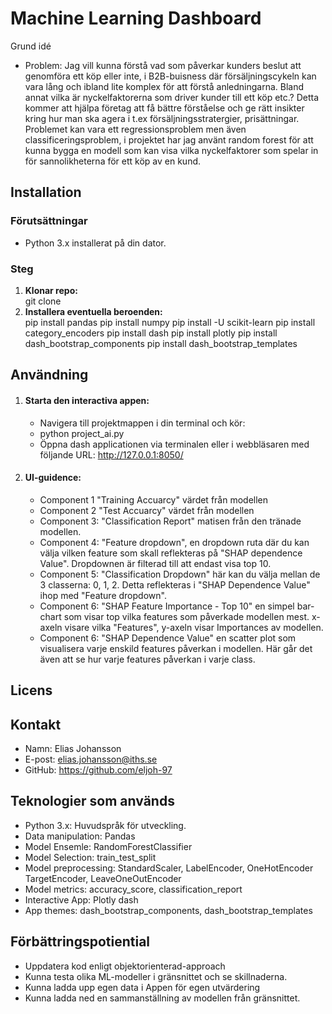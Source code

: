 # Machine Learning Dashboard
Grund idé
* Problem: Jag vill kunna förstå vad som påverkar kunders beslut att genomföra ett köp eller inte, i B2B-buisness där försäljningscykeln kan vara lång och ibland lite komplex för att förstå anledningarna. Bland annat vilka är nyckelfaktorerna som driver kunder till ett köp etc.? Detta kommer att hjälpa företag att få bättre förståelse och ge rätt insikter kring hur man ska agera i t.ex försäljningsstratergier, prisättningar. Problemet kan vara ett regressionsproblem men även classificeringsproblem, i projektet har jag använt random forest för att kunna bygga en modell som kan visa vilka nyckelfaktorer som spelar in för sannolikheterna för ett köp av en kund. 


## Installation
### Förutsättningar
* Python 3.x installerat på din dator.

### Steg
1. **Klonar repo:**  
    git clone 
2. **Installera eventuella beroenden:**  
    pip install pandas
    pip install numpy
    pip install -U scikit-learn
    pip install category_encoders
    pip install dash
    pip install plotly
    pip install dash_bootstrap_components
    pip install dash_bootstrap_templates   

## Användning
1. #### Starta den interactiva appen:
   * Navigera till projektmappen i din terminal och kör:
   * python project_ai.py
   * Öppna dash applicationen via terminalen eller i webbläsaren med följande URL: http://127.0.0.1:8050/

2. #### UI-guidence:
    * Component 1 "Training Accuarcy" värdet från modellen
    * Component 2 "Test Accuarcy" värdet från modellen
    * Component 3: "Classification Report" matisen från den tränade modellen.
    * Component 4: "Feature dropdown", en dropdown ruta där du kan välja vilken feature som skall reflekteras på "SHAP dependence Value". Dropdownen är filterad till att endast visa top 10.
    * Component 5: "Classification Dropdown" här kan du välja mellan de 3 classerna: 0, 1, 2. Detta reflekteras i "SHAP Dependence Value" ihop med "Feature dropdown".
    * Component 6: "SHAP Feature Importance - Top 10" en simpel bar-chart som visar top vilka features som påverkade modellen mest. x-axeln visare vilka "Features", y-axeln visar Importances av modellen.
    * Component 6: "SHAP Dependence Value" en scatter plot som visualisera varje enskild features påverkan i modellen. Här går det även att se hur varje features påverkan i varje class.

## Licens

## Kontakt
* Namn: Elias Johansson
* E-post: elias.johansson@iths.se
* GitHub: https://github.com/eljoh-97

## Teknologier som används
* Python 3.x: Huvudspråk för utveckling.
* Data manipulation: Pandas
* Model Ensemle: RandomForestClassifier
* Model Selection: train_test_split
* Model preprocessing: StandardScaler, LabelEncoder, OneHotEncoder TargetEncoder, LeaveOneOutEncoder
* Model metrics: accuracy_score, classification_report
* Interactive App: Plotly dash
* App themes: dash_bootstrap_components, dash_bootstrap_templates

## Förbättringspotiential
* Uppdatera kod enligt objektorienterad-approach
* Kunna testa olika ML-modeller i gränsnittet och se skillnaderna. 
* Kunna ladda upp egen data i Appen för egen utvärdering
* Kunna ladda ned en sammanställning av modellen från gränsnittet.  